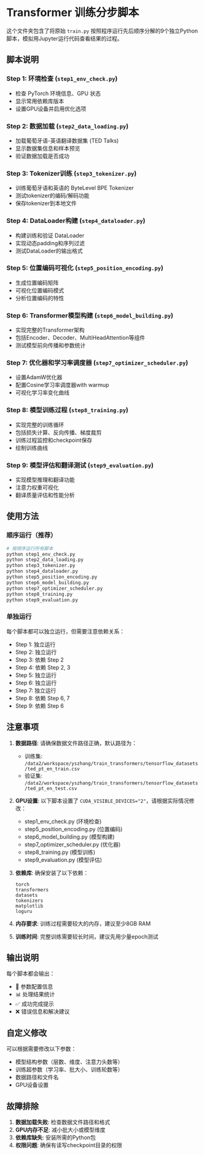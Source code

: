 # Transformer 训练分步脚本

这个文件夹包含了将原始 `train.py` 按照程序运行先后顺序分解的9个独立Python脚本，模拟用Jupyter运行代码查看结果的过程。

## 脚本说明

### Step 1: 环境检查 (`step1_env_check.py`)
- 检查 PyTorch 环境信息、GPU 状态
- 显示常用依赖库版本
- 设置GPU设备并启用优化选项

### Step 2: 数据加载 (`step2_data_loading.py`)
- 加载葡萄牙语-英语翻译数据集 (TED Talks)
- 显示数据集信息和样本预览
- 验证数据加载是否成功

### Step 3: Tokenizer训练 (`step3_tokenizer.py`)
- 训练葡萄牙语和英语的 ByteLevel BPE Tokenizer
- 测试tokenizer的编码/解码功能
- 保存tokenizer到本地文件

### Step 4: DataLoader构建 (`step4_dataloader.py`)
- 构建训练和验证 DataLoader
- 实现动态padding和序列过滤
- 测试DataLoader的输出格式

### Step 5: 位置编码可视化 (`step5_position_encoding.py`)
- 生成位置编码矩阵
- 可视化位置编码模式
- 分析位置编码的特性

### Step 6: Transformer模型构建 (`step6_model_building.py`)
- 实现完整的Transformer架构
- 包括Encoder、Decoder、MultiHeadAttention等组件
- 测试模型前向传播和参数统计

### Step 7: 优化器和学习率调度器 (`step7_optimizer_scheduler.py`)
- 设置AdamW优化器
- 配置Cosine学习率调度器with warmup
- 可视化学习率变化曲线

### Step 8: 模型训练过程 (`step8_training.py`)
- 实现完整的训练循环
- 包括损失计算、反向传播、梯度裁剪
- 训练过程监控和checkpoint保存
- 绘制训练曲线

### Step 9: 模型评估和翻译测试 (`step9_evaluation.py`)
- 实现模型推理和翻译功能
- 注意力权重可视化
- 翻译质量评估和性能分析

## 使用方法

### 顺序运行（推荐）
```bash
# 按顺序运行所有脚本
python step1_env_check.py
python step2_data_loading.py
python step3_tokenizer.py
python step4_dataloader.py
python step5_position_encoding.py
python step6_model_building.py
python step7_optimizer_scheduler.py
python step8_training.py
python step9_evaluation.py
```

### 单独运行
每个脚本都可以独立运行，但需要注意依赖关系：
- Step 1: 独立运行
- Step 2: 独立运行
- Step 3: 依赖 Step 2
- Step 4: 依赖 Step 2, 3
- Step 5: 独立运行
- Step 6: 独立运行
- Step 7: 独立运行
- Step 8: 依赖 Step 6, 7
- Step 9: 依赖 Step 6

## 注意事项

1. **数据路径**: 请确保数据文件路径正确，默认路径为：
   - 训练集: `/data2/workspace/yszhang/train_transformers/tensorflow_datasets/ted_pt_en_train.csv`
   - 验证集: `/data2/workspace/yszhang/train_transformers/tensorflow_datasets/ted_pt_en_test.csv`

2. **GPU设置**: 以下脚本设置了 `CUDA_VISIBLE_DEVICES="2"`，请根据实际情况修改：
   - step1_env_check.py (环境检查)
   - step5_position_encoding.py (位置编码)
   - step6_model_building.py (模型构建)
   - step7_optimizer_scheduler.py (优化器)
   - step8_training.py (模型训练)
   - step9_evaluation.py (模型评估)

3. **依赖库**: 确保安装了以下依赖：
   ```
   torch
   transformers
   datasets
   tokenizers
   matplotlib
   loguru
   ```

4. **内存要求**: 训练过程需要较大的内存，建议至少8GB RAM

5. **训练时间**: 完整训练需要较长时间，建议先用少量epoch测试

## 输出说明

每个脚本都会输出：
- 🔧 参数配置信息
- 📊 处理结果统计
- ✅ 成功完成提示
- ❌ 错误信息和解决建议

## 自定义修改

可以根据需要修改以下参数：
- 模型结构参数（层数、维度、注意力头数等）
- 训练超参数（学习率、批大小、训练轮数等）
- 数据路径和文件名
- GPU设备设置

## 故障排除

1. **数据加载失败**: 检查数据文件路径和格式
2. **GPU内存不足**: 减小批大小或模型维度
3. **依赖库缺失**: 安装所需的Python包
4. **权限问题**: 确保有读写checkpoint目录的权限
